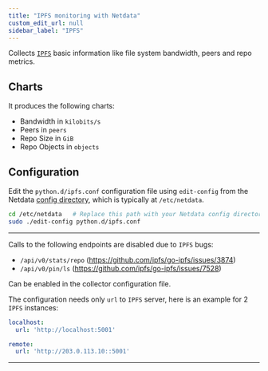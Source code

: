 ```yaml
---
title: "IPFS monitoring with Netdata"
custom_edit_url: null
sidebar_label: "IPFS"
---
```




Collects [`IPFS`](https://ipfs.io) basic information like file system bandwidth, peers and repo metrics.

## Charts

It produces the following charts:

-   Bandwidth in `kilobits/s`
-   Peers in `peers`
-   Repo Size in `GiB`
-   Repo Objects in `objects`

## Configuration

Edit the `python.d/ipfs.conf` configuration file using `edit-config` from the Netdata [config
directory](/docs/configure/nodes), which is typically at `/etc/netdata`.

```bash
cd /etc/netdata   # Replace this path with your Netdata config directory, if different
sudo ./edit-config python.d/ipfs.conf
```

---

Calls to the following endpoints are disabled due to `IPFS` bugs:

-   `/api/v0/stats/repo` (https://github.com/ipfs/go-ipfs/issues/3874)
-   `/api/v0/pin/ls` (https://github.com/ipfs/go-ipfs/issues/7528)

Can be enabled in the collector configuration file.

The configuration needs only `url` to `IPFS` server, here is an example for 2 `IPFS` instances:

```yaml
localhost:
  url: 'http://localhost:5001'

remote:
  url: 'http://203.0.113.10::5001'
```

---


